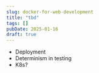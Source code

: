 ```yaml
---
slug: docker-for-web-development
title: "tbd"
tags: []
pubDate: 2025-01-16
draft: true
---
```


- Deployment
- Determinism in testing
- K8s?
